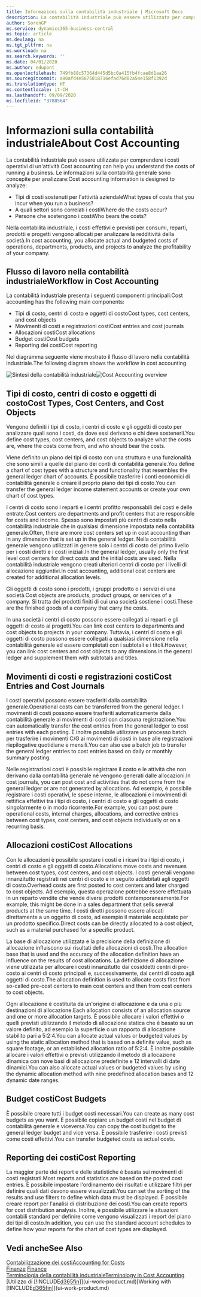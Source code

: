 ```yaml
---
title: Informazioni sulla contabilità industriale | Microsoft Docs
description: La contabilità industriale può essere utilizzata per comprendere i costi operativi di un'attività.
author: SorenGP
ms.service: dynamics365-business-central
ms.topic: article
ms.devlang: na
ms.tgt_pltfrm: na
ms.workload: na
ms.search.keywords: ''
ms.date: 04/01/2020
ms.author: edupont
ms.openlocfilehash: 749fb88c57364d445d5bc0a415fb4fcae8d1aa26
ms.sourcegitcommit: a80afd4e5075018716efad76d82a54e158f1392d
ms.translationtype: HT
ms.contentlocale: it-CH
ms.lasthandoff: 09/09/2020
ms.locfileid: "3788564"
---
```

# <a name="about-cost-accounting"></a><span data-ttu-id="e11a4-103">Informazioni sulla contabilità industriale</span><span class="sxs-lookup"><span data-stu-id="e11a4-103">About Cost Accounting</span></span>
<span data-ttu-id="e11a4-104">La contabilità industriale può essere utilizzata per comprendere i costi operativi di un'attività.</span><span class="sxs-lookup"><span data-stu-id="e11a4-104">Cost accounting can help you understand the costs of running a business.</span></span> <span data-ttu-id="e11a4-105">Le informazioni sulla contabilità generale sono concepite per analizzare:</span><span class="sxs-lookup"><span data-stu-id="e11a4-105">Cost accounting information is designed to analyze:</span></span>  

-   <span data-ttu-id="e11a4-106">Tipi di costi sostenuti per l'attività aziendale</span><span class="sxs-lookup"><span data-stu-id="e11a4-106">What types of costs that you incur when you run a business?</span></span>  
-   <span data-ttu-id="e11a4-107">A quali settori sono correlati i costi</span><span class="sxs-lookup"><span data-stu-id="e11a4-107">Where do the costs occur?</span></span>  
-   <span data-ttu-id="e11a4-108">Persone che sostengono i costi</span><span class="sxs-lookup"><span data-stu-id="e11a4-108">Who bears the costs?</span></span>  

<span data-ttu-id="e11a4-109">Nella contabilità industriale, i costi effettivi e previsti per consumi, reparti, prodotti e progetti vengono allocati per analizzare la redditività della società.</span><span class="sxs-lookup"><span data-stu-id="e11a4-109">In cost accounting, you allocate actual and budgeted costs of operations, departments, products, and projects to analyze the profitability of your company.</span></span>  

## <a name="workflow-in-cost-accounting"></a><span data-ttu-id="e11a4-110">Flusso di lavoro nella contabilità industriale</span><span class="sxs-lookup"><span data-stu-id="e11a4-110">Workflow in Cost Accounting</span></span>  
<span data-ttu-id="e11a4-111">La contabilità industriale presenta i seguenti componenti principali:</span><span class="sxs-lookup"><span data-stu-id="e11a4-111">Cost accounting has the following main components:</span></span>  

-   <span data-ttu-id="e11a4-112">Tipi di costo, centri di costo e oggetti di costo</span><span class="sxs-lookup"><span data-stu-id="e11a4-112">Cost types, cost centers, and cost objects</span></span>  
-   <span data-ttu-id="e11a4-113">Movimenti di costi e registrazioni costi</span><span class="sxs-lookup"><span data-stu-id="e11a4-113">Cost entries and cost journals</span></span>  
-   <span data-ttu-id="e11a4-114">Allocazioni costi</span><span class="sxs-lookup"><span data-stu-id="e11a4-114">Cost allocations</span></span>  
-   <span data-ttu-id="e11a4-115">Budget costi</span><span class="sxs-lookup"><span data-stu-id="e11a4-115">Cost budgets</span></span>
-   <span data-ttu-id="e11a4-116">Reporting dei costi</span><span class="sxs-lookup"><span data-stu-id="e11a4-116">Cost reporting</span></span>  

<span data-ttu-id="e11a4-117">Nel diagramma seguente viene mostrato il flusso di lavoro nella contabilità industriale.</span><span class="sxs-lookup"><span data-stu-id="e11a4-117">The following diagram shows the workflow in cost accounting.</span></span>  

<span data-ttu-id="e11a4-118">![Sintesi della contabilità industriale](media/costaccountingoverview.png "CostAccountingOverview")</span><span class="sxs-lookup"><span data-stu-id="e11a4-118">![Cost Accounting overview](media/costaccountingoverview.png "CostAccountingOverview")</span></span>  

## <a name="cost-types-cost-centers-and-cost-objects"></a><span data-ttu-id="e11a4-119">Tipi di costo, centri di costo e oggetti di costo</span><span class="sxs-lookup"><span data-stu-id="e11a4-119">Cost Types, Cost Centers, and Cost Objects</span></span>  
<span data-ttu-id="e11a4-120">Vengono definiti i tipi di costo, i centri di costo e gli oggetti di costo per analizzare quali sono i costi, da dove essi derivano e chi deve sostenerli.</span><span class="sxs-lookup"><span data-stu-id="e11a4-120">You define cost types, cost centers, and cost objects to analyze what the costs are, where the costs come from, and who should bear the costs.</span></span>  

<span data-ttu-id="e11a4-121">Viene definito un piano dei tipi di costo con una struttura e una funzionalità che sono simili a quelle del piano dei conti di contabilità generale.</span><span class="sxs-lookup"><span data-stu-id="e11a4-121">You define a chart of cost types with a structure and functionality that resembles the general ledger chart of accounts.</span></span> <span data-ttu-id="e11a4-122">È possibile trasferire i conti economici di contabilità generale o creare il proprio piano dei tipi di costo.</span><span class="sxs-lookup"><span data-stu-id="e11a4-122">You can transfer the general ledger income statement accounts or create your own chart of cost types.</span></span>  

<span data-ttu-id="e11a4-123">I centri di costo sono i reparti e i centri profitto responsabili dei costi e delle entrate.</span><span class="sxs-lookup"><span data-stu-id="e11a4-123">Cost centers are departments and profit centers that are responsible for costs and income.</span></span> <span data-ttu-id="e11a4-124">Spesso sono impostati più centri di costo nella contabilità industriale che in qualsiasi dimensione impostata nella contabilità generale.</span><span class="sxs-lookup"><span data-stu-id="e11a4-124">Often, there are more cost centers set up in cost accounting than in any dimension that is set up in the general ledger.</span></span> <span data-ttu-id="e11a4-125">Nella contabilità generale vengono utilizzati in genere solo i centri di costo del primo livello per i costi diretti e i costi iniziali.</span><span class="sxs-lookup"><span data-stu-id="e11a4-125">In the general ledger, usually only the first level cost centers for direct costs and the initial costs are used.</span></span> <span data-ttu-id="e11a4-126">Nella contabilità industriale vengono creati ulteriori centri di costo per i livelli di allocazione aggiuntivi.</span><span class="sxs-lookup"><span data-stu-id="e11a4-126">In cost accounting, additional cost centers are created for additional allocation levels.</span></span>  

<span data-ttu-id="e11a4-127">Gli oggetti di costo sono i prodotti, i gruppi prodotto o i servizi di una società.</span><span class="sxs-lookup"><span data-stu-id="e11a4-127">Cost objects are products, product groups, or services of a company.</span></span> <span data-ttu-id="e11a4-128">Si tratta dei prodotti finiti di cui una società sostiene i costi.</span><span class="sxs-lookup"><span data-stu-id="e11a4-128">These are the finished goods of a company that carry the costs.</span></span>  

<span data-ttu-id="e11a4-129">In una società i centri di costo possono essere collegati ai reparti e gli oggetti di costo ai progetti.</span><span class="sxs-lookup"><span data-stu-id="e11a4-129">You can link cost centers to departments and cost objects to projects in your company.</span></span> <span data-ttu-id="e11a4-130">Tuttavia, i centri di costo e gli oggetti di costo possono essere collegati a qualsiasi dimensione nella contabilità generale ed essere completati con i subtotali e i titoli.</span><span class="sxs-lookup"><span data-stu-id="e11a4-130">However, you can link cost centers and cost objects to any dimensions in the general ledger and supplement them with subtotals and titles.</span></span>  

## <a name="cost-entries-and-cost-journals"></a><span data-ttu-id="e11a4-131">Movimenti di costi e registrazioni costi</span><span class="sxs-lookup"><span data-stu-id="e11a4-131">Cost Entries and Cost Journals</span></span>  
<span data-ttu-id="e11a4-132">I costi operativi possono essere trasferiti dalla contabilità generale.</span><span class="sxs-lookup"><span data-stu-id="e11a4-132">Operational costs can be transferred from the general ledger.</span></span> <span data-ttu-id="e11a4-133">I movimenti di costi possono essere trasferiti automaticamente dalla contabilità generale ai movimenti di costi con ciascuna registrazione.</span><span class="sxs-lookup"><span data-stu-id="e11a4-133">You can automatically transfer the cost entries from the general ledger to cost entries with each posting.</span></span> <span data-ttu-id="e11a4-134">È inoltre possibile utilizzare un processo batch per trasferire i movimenti C/G ai movimenti di costi in base alle registrazioni riepilogative quotidiane e mensili.</span><span class="sxs-lookup"><span data-stu-id="e11a4-134">You can also use a batch job to transfer the general ledger entries to cost entries based on daily or monthly summary posting.</span></span>  

<span data-ttu-id="e11a4-135">Nelle registrazioni costi è possibile registrare il costo e le attività che non derivano dalla contabilità generale né vengono generati dalle allocazioni.</span><span class="sxs-lookup"><span data-stu-id="e11a4-135">In cost journals, you can post cost and activities that do not come from the general ledger or are not generated by allocations.</span></span> <span data-ttu-id="e11a4-136">Ad esempio, è possibile registrare i costi operativi, le spese interne, le allocazioni e i movimenti di rettifica effettivi tra i tipi di costo, i centri di costo e gli oggetti di costo singolarmente o in modo ricorrente.</span><span class="sxs-lookup"><span data-stu-id="e11a4-136">For example, you can post pure operational costs, internal charges, allocations, and corrective entries between cost types, cost centers, and cost objects individually or on a recurring basis.</span></span>  

## <a name="cost-allocations"></a><span data-ttu-id="e11a4-137">Allocazioni costi</span><span class="sxs-lookup"><span data-stu-id="e11a4-137">Cost Allocations</span></span>  
<span data-ttu-id="e11a4-138">Con le allocazioni è possibile spostare i costi e i ricavi tra i tipi di costo, i centri di costo e gli oggetti di costo.</span><span class="sxs-lookup"><span data-stu-id="e11a4-138">Allocations move costs and revenues between cost types, cost centers, and cost objects.</span></span> <span data-ttu-id="e11a4-139">I costi generali vengono innanzitutto registrati nei centri di costo e in seguito addebitati agli oggetti di costo.</span><span class="sxs-lookup"><span data-stu-id="e11a4-139">Overhead costs are first posted to cost centers and later charged to cost objects.</span></span> <span data-ttu-id="e11a4-140">Ad esempio, questa operazione potrebbe essere effettuata in un reparto vendite che vende diversi prodotti contemporaneamente.</span><span class="sxs-lookup"><span data-stu-id="e11a4-140">For example, this might be done in a sales department that sells several products at the same time.</span></span> <span data-ttu-id="e11a4-141">I costi diretti possono essere allocati direttamente a un oggetto di costo, ad esempio il materiale acquistato per un prodotto specifico.</span><span class="sxs-lookup"><span data-stu-id="e11a4-141">Direct costs can be directly allocated to a cost object, such as a material purchased for a specific product.</span></span>  

<span data-ttu-id="e11a4-142">La base di allocazione utilizzata e la precisione della definizione di allocazione influiscono sui risultati delle allocazioni di costi.</span><span class="sxs-lookup"><span data-stu-id="e11a4-142">The allocation base that is used and the accuracy of the allocation definition have an influence on the results of cost allocations.</span></span> <span data-ttu-id="e11a4-143">La definizione di allocazione viene utilizzata per allocare i costi innanzitutto dai cosiddetti centri di pre-costo ai centri di costo principali e, successivamente, dai centri di costo agli oggetti di costo.</span><span class="sxs-lookup"><span data-stu-id="e11a4-143">The allocation definition is used to allocate costs first from so-called pre-cost centers to main cost centers and then from cost centers to cost objects.</span></span>  

<span data-ttu-id="e11a4-144">Ogni allocazione è costituita da un'origine di allocazione e da una o più destinazioni di allocazione.</span><span class="sxs-lookup"><span data-stu-id="e11a4-144">Each allocation consists of an allocation source and one or more allocation targets.</span></span> <span data-ttu-id="e11a4-145">È possibile allocare i valori effettivi o quelli previsti utilizzando il metodo di allocazione statica che è basato su un valore definito, ad esempio la superficie o un rapporto di allocazione stabilito pari a 5:2:4.</span><span class="sxs-lookup"><span data-stu-id="e11a4-145">You can allocate actual values or budgeted values by using the static allocation method that is based on a definite value, such as square footage, or an established allocation ratio of 5:2:4.</span></span> <span data-ttu-id="e11a4-146">È inoltre possibile allocare i valori effettivi o previsti utilizzando il metodo di allocazione dinamica con nove basi di allocazione predefinite e 12 intervalli di date dinamici.</span><span class="sxs-lookup"><span data-stu-id="e11a4-146">You can also allocate actual values or budgeted values by using the dynamic allocation method with nine predefined allocation bases and 12 dynamic date ranges.</span></span>  

## <a name="cost-budgets"></a><span data-ttu-id="e11a4-147">Budget costi</span><span class="sxs-lookup"><span data-stu-id="e11a4-147">Cost Budgets</span></span>  
<span data-ttu-id="e11a4-148">È possibile creare tutti i budget costi necessari.</span><span class="sxs-lookup"><span data-stu-id="e11a4-148">You can create as many cost budgets as you want.</span></span> <span data-ttu-id="e11a4-149">È possibile copiare un budget costi nel budget di contabilità generale e viceversa.</span><span class="sxs-lookup"><span data-stu-id="e11a4-149">You can copy the cost budget to the general ledger budget and vice versa.</span></span> <span data-ttu-id="e11a4-150">È possibile trasferire i costi previsti come costi effettivi.</span><span class="sxs-lookup"><span data-stu-id="e11a4-150">You can transfer budgeted costs as actual costs.</span></span>  

## <a name="cost-reporting"></a><span data-ttu-id="e11a4-151">Reporting dei costi</span><span class="sxs-lookup"><span data-stu-id="e11a4-151">Cost Reporting</span></span>  
<span data-ttu-id="e11a4-152">La maggior parte dei report e delle statistiche è basata sui movimenti di costi registrati.</span><span class="sxs-lookup"><span data-stu-id="e11a4-152">Most reports and statistics are based on the posted cost entries.</span></span> <span data-ttu-id="e11a4-153">È possibile impostare l'ordinamento dei risultati e utilizzare filtri per definire quali dati devono essere visualizzati.</span><span class="sxs-lookup"><span data-stu-id="e11a4-153">You can set the sorting of the results and use filters to define which data must be displayed.</span></span> <span data-ttu-id="e11a4-154">È possibile creare report per l'analisi di distribuzione dei costi.</span><span class="sxs-lookup"><span data-stu-id="e11a4-154">You can create reports for cost distribution analysis.</span></span> <span data-ttu-id="e11a4-155">Inoltre, è possibile utilizzare le situazioni contabili standard per definire come vengono visualizzati i report del piano dei tipi di costo.</span><span class="sxs-lookup"><span data-stu-id="e11a4-155">In addition, you can use the standard account schedules to define how your reports for the chart of cost types are displayed.</span></span>  

## <a name="see-also"></a><span data-ttu-id="e11a4-156">Vedi anche</span><span class="sxs-lookup"><span data-stu-id="e11a4-156">See Also</span></span>  
 [<span data-ttu-id="e11a4-157">Contabilizzazione dei costi</span><span class="sxs-lookup"><span data-stu-id="e11a4-157">Accounting for Costs</span></span>](finance-manage-cost-accounting.md)  
 <span data-ttu-id="e11a4-158">[Finanze](finance.md) </span><span class="sxs-lookup"><span data-stu-id="e11a4-158">[Finance](finance.md) </span></span>  
 [<span data-ttu-id="e11a4-159">Terminologia della contabilità industriale</span><span class="sxs-lookup"><span data-stu-id="e11a4-159">Terminology in Cost Accounting</span></span>](finance-terminology-in-cost-accounting.md)  
 <span data-ttu-id="e11a4-160">[Utilizzo di [!INCLUDE[d365fin](includes/d365fin_md.md)]](ui-work-product.md)</span><span class="sxs-lookup"><span data-stu-id="e11a4-160">[Working with [!INCLUDE[d365fin](includes/d365fin_md.md)]](ui-work-product.md)</span></span>
